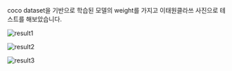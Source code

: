 coco dataset을 기반으로 학습된 모델의 weight를 가지고 이태원클라쓰 사진으로 테스트를 해보았습니다.





![result1](Mask_RCNN/readme/result1.PNG)







![result2](Mask_RCNN/readme/result2.PNG)









![result3](Mask_RCNN/readme/result3.PNG)